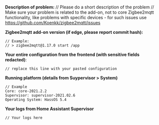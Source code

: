 **Description of problem:**
// Please do a short description of the problem
// Make sure your problem is related to the add-on, not to core Zigbee2mqtt functionality, like problems with specific devices - for such issues use https://github.com/Koenkk/zigbee2mqtt/issues

**Zigbee2mqtt add-on version (if edge, please report commit hash):**
```
// Example:
// > zigbee2mqtt@1.17.0 start /app
```

**Your entire configuration from the frontend (with sensitive fields redacted)**:
```
// replace this line with your pasted configuration
```

**Running platform (details from Suypervisor > System)**
```
// Example
Core: core-2021.2.2
Supervisor: supervisor-2021.02.6
Operating System: HassOS 5.4
```

**Your logs from Home Assistant Supervisor**
```
// Your logs here
```